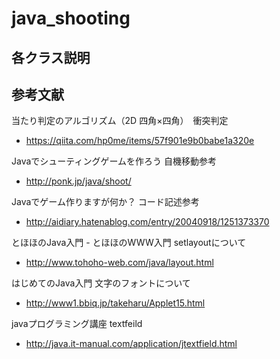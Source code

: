 # java_shooting

## 各クラス説明

## 参考文献
当たり判定のアルゴリズム（2D 四角×四角）　衝突判定
- https://qiita.com/hp0me/items/57f901e9b0babe1a320e

Javaでシューティングゲームを作ろう   自機移動参考
- http://ponk.jp/java/shoot/

Javaでゲーム作りますが何か？ コード記述参考
- http://aidiary.hatenablog.com/entry/20040918/1251373370

とほほのJava入門 - とほほのWWW入門 setlayoutについて
- http://www.tohoho-web.com/java/layout.html

はじめてのJava入門 文字のフォントについて
- http://www1.bbiq.jp/takeharu/Applet15.html

javaプログラミング講座 textfeild
- http://java.it-manual.com/application/jtextfield.html